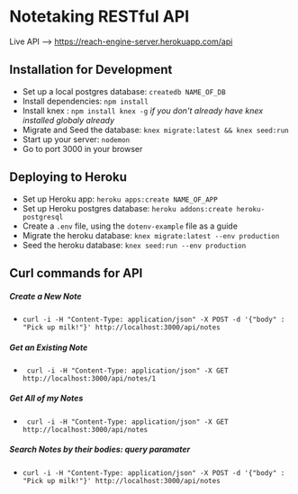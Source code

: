 # Notetaking RESTful API

Live API --> https://reach-engine-server.herokuapp.com/api

## Installation for Development
- Set up a local postgres database: `createdb NAME_OF_DB`
- Install dependencies: `npm install`
- Install knex : `npm install knex -g` *if you don't already have knex installed globaly already*
- Migrate and Seed the database: `knex migrate:latest && knex seed:run`
- Start up your server: `nodemon`
- Go to port 3000 in your browser

## Deploying to Heroku
- Set up Heroku app: `heroku apps:create NAME_OF_APP`
- Set up Heroku postgres database: `heroku addons:create heroku-postgresql`
- Create a `.env` file, using the `dotenv-example` file as a guide
- Migrate the heroku database: `knex migrate:latest --env production`
- Seed the heroku database: `knex seed:run --env production`

## Curl commands for API
##### Create a New Note
- `curl -i -H "Content-Type: application/json" -X POST -d '{"body" : "Pick up milk!"}' http://localhost:3000/api/notes`
##### Get an Existing Note
- ` curl -i -H "Content-Type: application/json" -X GET http://localhost:3000/api/notes/1`
##### Get All of my Notes
- ` curl -i -H "Content-Type: application/json" -X GET http://localhost:3000/api/notes`
##### Search Notes by their bodies: query paramater
- `curl -i -H "Content-Type: application/json" -X POST -d '{"body" : "Pick up milk!"}' http://localhost:3000/api/notes`
